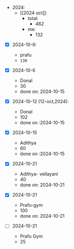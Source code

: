 - 2024:
	- [[2024 oct]]:
		- total:
			- 462
		- me:
			- 132



- [x] 2024-10-6: 
	- prafu
	- `130`

- [x] 2024-10-6
	- Donal
	- 30
	- done on: 2024-10-15

- [x] 2024-10-12 (12-oct,2024):
	- Donal
	- 102
	- done on :2024-10-15
- [x] 2024-10-15
	- Adithya
	- 60
	- done on :2024-10-15
- [x] 2024-10-21
	- Adithya- vellayani
	- 40
	- done on: 2024-10-21
- [x] 2024-10-21
	- Prafu-gym
	- 100
	- done on: 2024-10-21
- [ ] 2024-10-21
	- Prafu Gym
	- 25